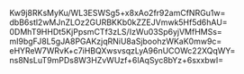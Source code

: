 Kw9j8RKsMyKu/WL3ESWSg5+x8xAo2fr92amCfNRGu1w=
dbB6stl2wMJnZLOz2GURBKKb0kZZEJVmwk5Hf5d6hAU=
0DMhT9HHDt5KjPpsmCTf3zLS/IzWu03Sp6yjVMfHMSs=
mI9bgFJ8L5gJA8PGAKzjqRNiU8aSjboohzWKaK0mw9c=
eHYReW7WRvK+c7iHBQXwsvsqzLyA96nUCOWc22XQqWY=
ns8NsLuT9mPDs8W3HZvWUzf+6lAqSyc8bYz+6sxxbwI=
